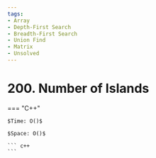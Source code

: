 ```yaml
---
tags:
- Array
- Depth-First Search
- Breadth-First Search
- Union Find
- Matrix
- Unsolved
---
```



# 200. Number of Islands

=== "C++"

    $Time: O()$

    $Space: O()$

    ``` c++
    ```